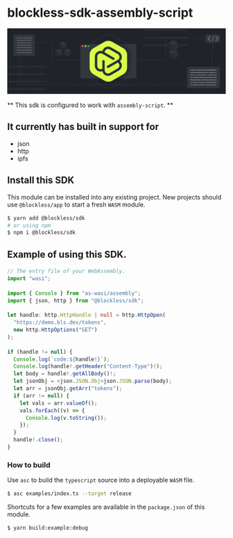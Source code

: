 # blockless-sdk-assembly-script

![](blockless.png)

** This sdk is configured to work with `assembly-script`. **

## It currently has built in support for

- json
- http
- ipfs

## Install this SDK

This module can be installed into any existing project. New projects should use `@blockless/app` to start a fresh `WASM` module.

```bash
$ yarn add @blockless/sdk
# or using npm
$ npm i @blockless/sdk
```

## Example of using this SDK.

```ts
// The entry file of your WebAssembly.
import "wasi";

import { Console } from "as-wasi/assembly";
import { json, http } from "@blockless/sdk";

let handle: http.HttpHandle | null = http.HttpOpen(
  "https://demo.bls.dev/tokens",
  new http.HttpOptions("GET")
);

if (handle != null) {
  Console.log(`code:${handle!}`);
  Console.log(handle!.getHeader("Content-Type")!);
  let body = handle!.getAllBody()!;
  let jsonObj = <json.JSON.Obj>json.JSON.parse(body);
  let arr = jsonObj.getArr("tokens");
  if (arr != null) {
    let vals = arr.valueOf();
    vals.forEach((v) => {
      Console.log(v.toString());
    });
  }
  handle!.close();
}
```

### How to build

Use `asc` to build the `typescript` source into a deployable `WASM` file.

```bash
$ asc examples/index.ts --target release
```

Shortcuts for a few examples are available in the `package.json` of this module.

```bash
$ yarn build:example:debug
```
